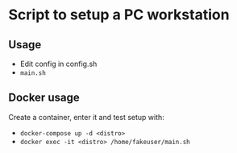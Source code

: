 # Script to setup a PC workstation

## Usage

- Edit config in config.sh
- `main.sh`

## Docker usage

Create a container, enter it and test setup with:
- `docker-compose up -d <distro>`
- `docker exec -it <distro> /home/fakeuser/main.sh`
